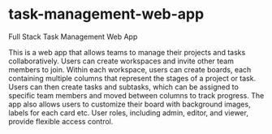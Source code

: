 # task-management-web-app
Full Stack Task Management Web App

This is a web app that allows teams to manage their projects and tasks collaboratively. Users can create workspaces and invite other team members to join. Within each workspace, users can create boards, each containing multiple columns that represent the stages of a project or task. Users can then create tasks and subtasks, which can be assigned to specific team members and moved between columns to track progress. The app also allows users to customize their board with background images, labels for each card etc. User roles, including admin, editor, and viewer, provide flexible access control.
